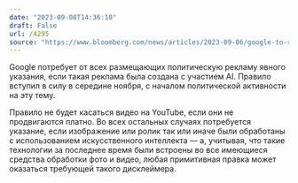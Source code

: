 ```yaml
---
date: "2023-09-08T14:36:10"
draft: False
url: /4295
source: "https://www.bloomberg.com/news/articles/2023-09-06/google-to-require-prominent-disclosures-for-ai-generated-election-ads"
---
```


Google потребует от всех размещающих политическую рекламу явного указания, если такая реклама была создана с участием AI. Правило вступил в силу в середине ноября, с началом политической активности на эту тему.

Правило не будет касаться видео на YouTube, если они не продвигаются платно. Во всех остальных случаях потребуется указание, если изображение или ролик так или иначе были обработаны с использованием искусственного интеллекта — а, учитывая, что такие технологии за последнее время были встроены во все имеющиеся средства обработки фото и видео, любая примитивная правка может оказаться требующей такого дисклеймера.

